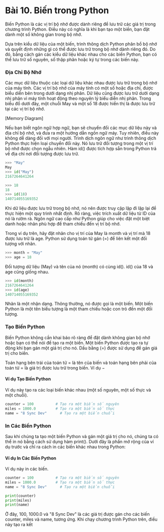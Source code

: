 # Bài 10. Biến trong Python

Biến Python là các vị trí bộ nhớ được dành riêng để lưu trữ các giá trị trong chương trình Python. Điều này có nghĩa là khi bạn tạo một biến, bạn đặt dành một số không gian trong bộ nhớ.

Dựa trên kiểu dữ liệu của một biến, trình thông dịch Python phân bổ bộ nhớ và quyết định những gì có thể được lưu trữ trong bộ nhớ dành riêng đó. Do đó, bằng cách gán các kiểu dữ liệu khác nhau cho các biến Python, bạn có thể lưu trữ số nguyên, số thập phân hoặc ký tự trong các biến này.

### Địa Chỉ Bộ Nhớ

Các mục dữ liệu thuộc các loại dữ liệu khác nhau được lưu trữ trong bộ nhớ của máy tính. Các vị trí bộ nhớ của máy tính có một số hoặc địa chỉ, được biểu diễn bên trong dưới dạng nhị phân. Dữ liệu cũng được lưu trữ dưới dạng nhị phân vì máy tính hoạt động theo nguyên lý biểu diễn nhị phân. Trong biểu đồ dưới đây, một chuỗi May và một số 18 được hiển thị là được lưu trữ tại các vị trí bộ nhớ.

[Memory Diagram]

Nếu bạn biết ngôn ngữ hợp ngữ, bạn sẽ chuyển đổi các mục dữ liệu này và địa chỉ bộ nhớ, và đưa ra một hướng dẫn ngôn ngữ máy. Tuy nhiên, điều này không dễ dàng đối với mọi người. Trình dịch ngôn ngữ như trình thông dịch Python thực hiện loại chuyển đổi này. Nó lưu trữ đối tượng trong một vị trí bộ nhớ được chọn ngẫu nhiên. Hàm id() được tích hợp sẵn trong Python trả về địa chỉ nơi đối tượng được lưu trữ.

```python
>>> "May"
May
>>> id("May")
2167264641264

>>> 18
18
>>> id(18)
140714055169352
```

Khi dữ liệu được lưu trữ trong bộ nhớ, nó nên được truy cập lặp đi lặp lại để thực hiện một quy trình nhất định. Rõ ràng, việc trích xuất dữ liệu từ ID của nó là rườm rà. Ngôn ngữ cao cấp như Python giúp cho việc đặt một biệt danh hoặc nhãn phù hợp để tham chiếu đến vị trí bộ nhớ.

Trong ví dụ trên, hãy đặt nhãn cho vị trí của May là month và vị trí mà 18 được lưu trữ là age. Python sử dụng toán tử gán (=) để liên kết một đối tượng với nhãn.

```python
>>> month = "May"
>>> age = 18
```

Đối tượng dữ liệu (May) và tên của nó (month) có cùng id(). id() của 18 và age cũng giống nhau.

```python
>>> id(month)
2167264641264
>>> id(age)
140714055169352
```

Nhãn là một nhận dạng. Thông thường, nó được gọi là một biến. Một biến Python là một tên biểu tượng là một tham chiếu hoặc con trỏ đến một đối tượng.

### Tạo Biến Python

Biến Python không cần khai báo rõ ràng để đặt dành không gian bộ nhớ hoặc bạn có thể nói để tạo ra một biến. Một biến Python được tạo ra tự động khi bạn gán một giá trị cho nó. Dấu bằng (=) được sử dụng để gán giá trị cho biến.

Toán hạng bên trái của toán tử = là tên của biến và toán hạng bên phải của toán tử = là giá trị được lưu trữ trong biến. Ví dụ −

#### Ví dụ Tạo Biến Python

Ví dụ này tạo ra các loại biến khác nhau (một số nguyên, một số thực và một chuỗi).

```python
counter = 100          # Tạo ra một biến số nguyên
miles = 1000.0         # Tạo ra một biến số thực
name = "8 Sync Dev"      # Tạo ra một biến chuỗi
```

### In Các Biến Python

Sau khi chúng ta tạo một biến Python và gán một giá trị cho nó, chúng ta có thể in nó bằng cách sử dụng hàm print(). Dưới đây là phần mở rộng của ví dụ trước và chỉ ra cách in các biến khác nhau trong Python:

#### Ví dụ In Các Biến Python

Ví dụ này in các biến.

```python
counter = 100          # Tạo ra một biến số nguyên
miles = 1000.0         # Tạo ra một biến số thực
name = "8 Sync Dev"      # Tạo ra một biến chuỗi

print(counter)
print(miles)
print(name)
```

Ở đây, 100, 1000.0 và "8 Sync Dev" là các giá trị được gán cho các biến counter, miles và name, tương ứng. Khi chạy chương trình Python trên, điều này tạo ra kết
